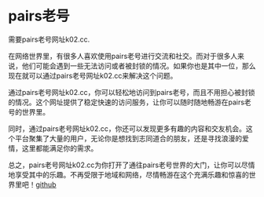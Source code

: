 # pairs老号

需要pairs老号网址k02.cc.

在网络世界里，有很多人喜欢使用pairs老号进行交流和社交。而对于很多人来说，他们可能会遇到一些无法访问或者被封锁的情况。如果你也是其中一位，那么现在就可以通过pairs老号网址k02.cc来解决这个问题。

通过pairs老号网址k02.cc，你可以轻松地访问到pairs老号，而且不用担心被封锁的情况。这个网址提供了稳定快速的访问服务，让你可以随时随地畅游在pairs老号的世界里。

同时，通过pairs老号网址k02.cc，你还可以发现更多有趣的内容和交友机会。这个平台聚集了大量的用户，无论你是想找到志同道合的朋友，还是寻找浪漫的爱情，这里都能满足你的需求。

总之，pairs老号网址k02.cc为你打开了通往pairs老号世界的大门，让你可以尽情地享受其中的乐趣。不再受限于地域和网络，尽情畅游在这个充满乐趣和惊喜的世界里吧！[github](https://github.com)
